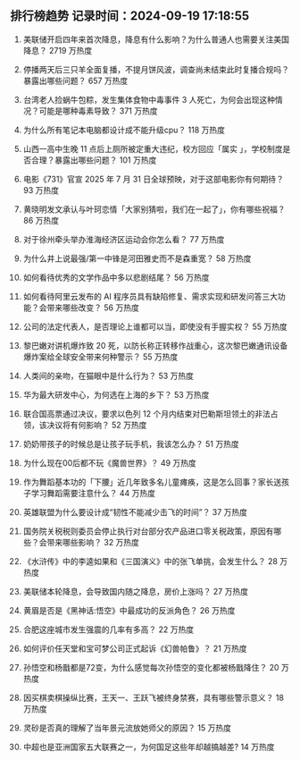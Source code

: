 
## 排行榜趋势 记录时间：2024-09-19 17:18:55
  
  1. 美联储开启四年来首次降息，降息有什么影响？为什么普通人也需要关注美国降息？ 2719 万热度
    
  2. 停播两天后三只羊全面复播，不提月饼风波，调查尚未结束此时复播合规吗？暴露出哪些问题？ 657 万热度
    
  3. 台湾老人捡蜗牛包粽，发生集体食物中毒事件 3 人死亡，为何会出现这种情况？可能是哪种毒素导致？ 371 万热度
    
  4. 为什么所有笔记本电脑都设计成不能升级cpu？ 118 万热度
    
  5. 山西一高中生晚 11 点后上厕所被定重大违纪，校方回应「属实 」，学校制度是否合理？暴露出哪些问题？ 101 万热度
    
  6. 电影《731》官宣 2025 年 7 月 31 日全球预映，对于这部电影你有何期待？ 93 万热度
    
  7. 黄晓明发文承认与叶珂恋情「大家别猜啦，我们在一起了」，你有哪些祝福？ 86 万热度
    
  8. 对于徐州牵头举办淮海经济区运动会你怎么看？ 77 万热度
    
  9. 为什么井上说最强/第一中锋是河田雅史而不是森重宽？ 58 万热度
    
  10. 如何看待优秀的文学作品中多以悲剧结尾？ 56 万热度
    
  11. 如何看待阿里云发布的 AI 程序员具有缺陷修复、需求实现和研发问答三大功能？会带来哪些改变？ 56 万热度
    
  12. 公司的法定代表人，是否理论上谁都可以当，即使没有手握实权？ 55 万热度
    
  13. 黎巴嫩对讲机爆炸致 20 死，以防长称正转移作战重心，这次黎巴嫩通讯设备爆炸案给全球安全带来何种警示？ 55 万热度
    
  14. 人类间的亲吻，在猫眼中是什么行为？ 53 万热度
    
  15. 华为最大研发中心，为何选在上海的乡下？ 53 万热度
    
  16. 联合国高票通过决议，要求以色列 12 个月内结束对巴勒斯坦领土的非法占领，该决议将有何影响？ 52 万热度
    
  17. 奶奶带孩子的时候总是让孩子玩手机，我该怎么办？ 51 万热度
    
  18. 为什么现在00后都不玩《魔兽世界》？ 49 万热度
    
  19. 作为舞蹈基本功的「下腰」近几年致多名儿童瘫痪，这是怎么回事？家长送孩子学习舞蹈需要注意什么？ 44 万热度
    
  20. 英雄联盟为什么要设计成“韧性不能减少击飞的时间”？ 37 万热度
    
  21. 国务院关税税则委员会停止执行对台部分农产品进口零关税政策，原因有哪些？会带来哪些影响？ 32 万热度
    
  22. 《水浒传》中的李逵如果和《三国演义》中的张飞单挑，会发生什么？ 28 万热度
    
  23. 美联储本轮降息，会导致国内随之降息，房价上涨吗？ 27 万热度
    
  24. 黄眉是否是《黑神话:悟空》中最成功的反派角色？ 26 万热度
    
  25. 合肥这座城市发生强震的几率有多高？ 22 万热度
    
  26. 如何评价任天堂和宝可梦公司正式起诉《幻兽帕鲁》？ 21 万热度
    
  27. 孙悟空和杨戬都是72变，为什么感觉每次孙悟空的变化都被杨戬降住？ 20 万热度
    
  28. 因买棋卖棋操纵比赛，王天一、王跃飞被终身禁赛，具有哪些警示意义？ 18 万热度
    
  29. 灵砂是否真的理解了当年景元流放她师父的原因？ 15 万热度
    
  30. 中超也是亚洲国家五大联赛之一，为何国足这些年却越搞越差? 14 万热度
    